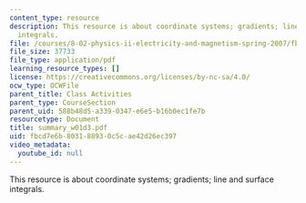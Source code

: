 ```yaml
---
content_type: resource
description: This resource is about coordinate systems; gradients; line and surface
  integrals.
file: /courses/8-02-physics-ii-electricity-and-magnetism-spring-2007/fbcd7e6b803188930c5cae42d26ec397_summary_w01d3.pdf
file_size: 37733
file_type: application/pdf
learning_resource_types: []
license: https://creativecommons.org/licenses/by-nc-sa/4.0/
ocw_type: OCWFile
parent_title: Class Activities
parent_type: CourseSection
parent_uid: 588b48d5-a339-0347-e6e5-b16b0ec1fe7b
resourcetype: Document
title: summary_w01d3.pdf
uid: fbcd7e6b-8031-8893-0c5c-ae42d26ec397
video_metadata:
  youtube_id: null
---
```

This resource is about coordinate systems; gradients; line and surface integrals.